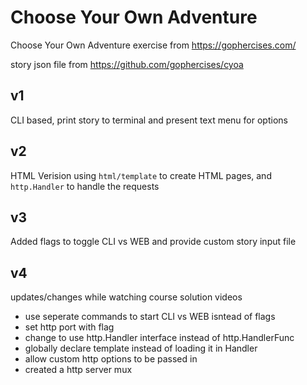 # Choose Your Own Adventure
Choose Your Own Adventure exercise from https://gophercises.com/

story json file from https://github.com/gophercises/cyoa

## v1 
CLI based, print story to terminal and present text menu for options 

## v2
HTML Verision using `html/template` to create HTML pages, and `http.Handler` to handle the requests

## v3
Added flags to toggle CLI vs WEB and provide custom story input file

## v4
updates/changes while watching course solution videos
- use seperate commands to start CLI vs WEB isntead of flags
- set http port with flag
- change to use http.Handler interface instead of http.HandlerFunc
- globally declare template instead of loading it in Handler
- allow custom http options to be passed in
- created a http server mux